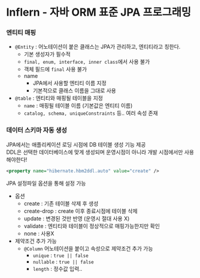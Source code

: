 # Inflern - 자바 ORM 표준 JPA 프로그래밍 

### 엔티티 매핑

- ```@Entity``` : 어노테이션이 붙은 클래스는 JPA가 관리하고, 엔티티라고 칭한다.
    - 기본 생성자가 필수적
    - ```final, enum, interface, inner class```에서 사용 불가
    - 객체 필드에 ```final``` 사용 불가
    - name  
        - JPA에서 사용할 엔티티 이름 지정
        - 기본적으로 클래스 이름을 그대로 사용   
- ```@table``` : 엔티티와 매핑될 테이블을 지정
    - ```name``` : 매핑될 테이블 이름 (기본값은 엔티티 이름)
    - ```catalog, schema, uniqueConstraints``` 등.. 여러 속성 존재

### 데이터 스키마 자동 생성
JPA에서는 애플리케이션 로딩 시점에 DB 테이블 생성 기능 제공   
DDL은 선택한 데이터베이스에 맞게 생성되며 운영시점이 아니라 개발 시점에서만 사용해야한다!
```xml
<property name="hibernate.hbm2ddl.auto" value="create" />
```
JPA 설정파일 옵션을 통해 설정 가능
- 옵션
    - create : 기존 테이블 삭제 후 생성
    - create-drop : create 이후 종료시점에 테이블 삭제
    - update : 변경된 것만 반영 (운영시 절대 사용 X)
    - validate : 엔티티와 테이블이 정상적으로 매핑가능한지만 확인
    - none : 사용X
- 제약조건 추가 가능
    - ```@Column``` 어노테이션을 붙이고 속성으로 제약조건 추가 가능
        - ```unique``` : ```true || false```
        - ```nullable``` : ```true || false```
        - ```length``` : 정수값 입력..